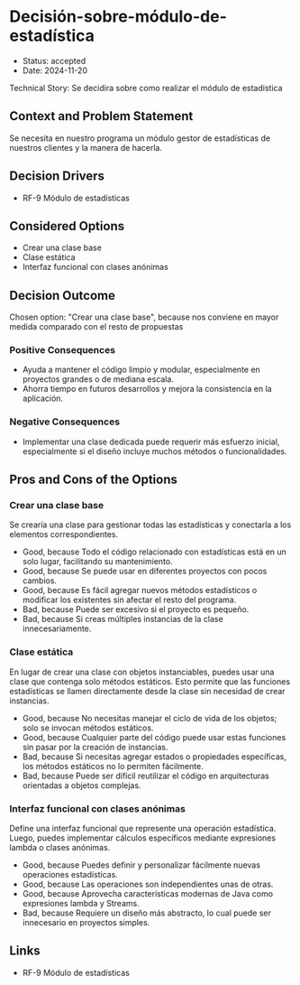 # Decisión-sobre-módulo-de-estadística

* Status: accepted
* Date: 2024-11-20

Technical Story: Se decidira sobre como realizar el módulo de estadistica

## Context and Problem Statement

Se necesita en nuestro programa un módulo gestor de estadísticas de nuestros clientes y la manera de hacerla.

## Decision Drivers

* RF-9 Módulo de estadísticas

## Considered Options

* Crear una clase base
* Clase estática
* Interfaz funcional con clases anónimas

## Decision Outcome

Chosen option: "Crear una clase base", because nos conviene en mayor medida comparado con el resto de propuestas

### Positive Consequences

* Ayuda a mantener el código limpio y modular, especialmente en proyectos grandes o de mediana escala.
* Ahorra tiempo en futuros desarrollos y mejora la consistencia en la aplicación.

### Negative Consequences

* Implementar una clase dedicada puede requerir más esfuerzo inicial, especialmente si el diseño incluye muchos métodos o funcionalidades.

## Pros and Cons of the Options

### Crear una clase base

Se crearía una clase para gestionar todas las estadísticas y conectarla a los elementos correspondientes.

* Good, because Todo el código relacionado con estadísticas está en un solo lugar, facilitando su mantenimiento.
* Good, because Se puede usar en diferentes proyectos con pocos cambios.
* Good, because Es fácil agregar nuevos métodos estadísticos o modificar los existentes sin afectar el resto del programa.
* Bad, because Puede ser excesivo si el proyecto es pequeño.
* Bad, because Si creas múltiples instancias de la clase innecesariamente.

### Clase estática

En lugar de crear una clase con objetos instanciables, puedes usar una clase que contenga solo métodos estáticos. Esto permite que las funciones estadísticas se llamen directamente desde la clase sin necesidad de crear instancias.

* Good, because No necesitas manejar el ciclo de vida de los objetos; solo se invocan métodos estáticos.
* Good, because Cualquier parte del código puede usar estas funciones sin pasar por la creación de instancias.
* Bad, because Si necesitas agregar estados o propiedades específicas, los métodos estáticos no lo permiten fácilmente.
* Bad, because Puede ser difícil reutilizar el código en arquitecturas orientadas a objetos complejas.

### Interfaz funcional con clases anónimas

Define una interfaz funcional que represente una operación estadística. Luego, puedes implementar cálculos específicos mediante expresiones lambda o clases anónimas.

* Good, because Puedes definir y personalizar fácilmente nuevas operaciones estadísticas.
* Good, because Las operaciones son independientes unas de otras.
* Good, because Aprovecha características modernas de Java como expresiones lambda y Streams.
* Bad, because Requiere un diseño más abstracto, lo cual puede ser innecesario en proyectos simples.

## Links

* RF-9 Módulo de estadísticas
